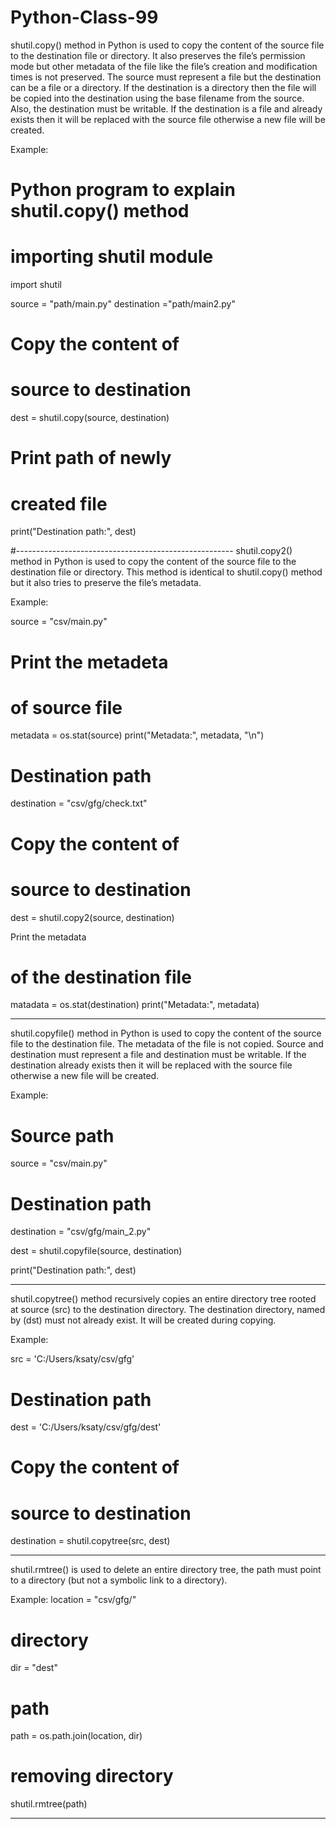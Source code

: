 
# Python-Class-99



shutil.copy() method in Python is used to copy the content of the source file to the destination file or directory. It also preserves the file’s permission mode but other metadata of the file like the file’s creation and modification times is not preserved.
The source must represent a file but the destination can be a file or a directory. If the destination is a directory then the file will be copied into the destination using the base filename from the source. Also, the destination must be writable. If the destination is a file and already exists then it will be replaced with the source file otherwise a new file will be created.


Example:


# Python program to explain shutil.copy() method 
  
# importing shutil module 
import shutil 
  
source = "path/main.py"
destination ="path/main2.py"
  
# Copy the content of 
# source to destination 
dest = shutil.copy(source, destination) 
  
# Print path of newly 
# created file 
print("Destination path:", dest) 




#------------------------------------------------------
shutil.copy2() method in Python is used to copy the content of the source file to the destination file or directory. This method is identical to shutil.copy() method but it also tries to preserve the file’s metadata.

Example:

source = "csv/main.py"
  
# Print the metadeta 
# of source file 
metadata = os.stat(source) 
print("Metadata:", metadata, "\n") 
  
# Destination path 
destination = "csv/gfg/check.txt"
  
# Copy the content of 
# source to destination 
dest = shutil.copy2(source, destination) 

 Print the metadata 
# of the destination file 
matadata = os.stat(destination) 
print("Metadata:", metadata) 

----------------------------------------------------------------------------

shutil.copyfile() method in Python is used to copy the content of the source file to the destination file. The metadata of the file is not copied. Source and destination must represent a file and destination must be writable. If the destination already exists then it will be replaced with the source file otherwise a new file will be created.

Example:
# Source path 
source = "csv/main.py"
  
# Destination path 
destination = "csv/gfg/main_2.py"
  
dest = shutil.copyfile(source, destination) 
  
print("Destination path:", dest) 

-----------------------------------------------------------------------
shutil.copytree() method recursively copies an entire directory tree rooted at source (src) to the destination directory. The destination directory, named by (dst) must not already exist. It will be created during copying.


Example:

src = 'C:/Users/ksaty/csv/gfg'
  
# Destination path 
dest = 'C:/Users/ksaty/csv/gfg/dest'
  
# Copy the content of 
# source to destination 
destination = shutil.copytree(src, dest) 
  

-----------------------------------------------------------------------

shutil.rmtree() is used to delete an entire directory tree, the path must point to a directory (but not a symbolic link to a directory).

Example:
location = "csv/gfg/"
  
# directory 
dir = "dest"
  
# path 
path = os.path.join(location, dir) 
  
# removing directory 
shutil.rmtree(path) 

-----------------------------------------------------------------------


